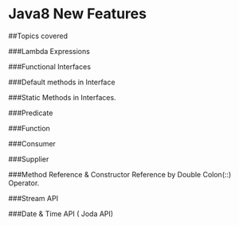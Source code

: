 # Java8 New Features

##Topics covered

###Lambda Expressions

###Functional Interfaces

###Default methods in Interface

###Static Methods in Interfaces.

###Predicate

###Function

###Consumer

###Supplier

###Method Reference & Constructor Reference by Double Colon(::) Operator.

###Stream API

###Date & Time API ( Joda API)

